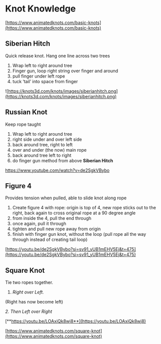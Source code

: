 # Knot Knowledge

[https://www.animatedknots.com/basic-knots](https://www.animatedknots.com/basic-knots)

## Siberian Hitch

Quick release knot. Hang one line across two trees

1. Wrap left to right around tree
2. Finger gun, loop right string over finger and around
3. pull finger under left rope
4. tuck ‘tail’ into space from finger

![https://knots3d.com/knots/images/siberianhitch.png](https://knots3d.com/knots/images/siberianhitch.png)

## **Russian Knot**

Keep rope taught

1. Wrap left to right around tree
2. right side under and over left side
3. back around tree, right to left
4. over and under (the now) main rope
5. back around tree left to right
6. do finger gun method from above **Siberian Hitch**

https://www.youtube.com/watch?v=de2SgkVBybo

## Figure 4

Provides tension when pulled, able to slide knot along rope

1. Create figure 4 with rope: origin is top of 4, new rope sticks out to the right, back again to cross original rope at a 90 degree angle
2. from inside the 4, pull the end through
3. once again, pull it through
4. tighten and pull new rope away from origin
5. finish with finger gun knot, without the loop (pull rope all the way through instead of creating tail loop)

[https://youtu.be/de2SgkVBybo?si=sv91_yUB1mEHV5Ej&t=475](https://youtu.be/de2SgkVBybo?si=sv91_yUB1mEHV5Ej&t=475)

## Square Knot

Tie two ropes together.

1. *Right over Left.*

(Right has now become left)

 *2. Then Left over Right* 

[**https://youtu.be/LOAxiQk8wj8**](https://youtu.be/LOAxiQk8wj8)

[https://www.animatedknots.com/square-knot](https://www.animatedknots.com/square-knot)